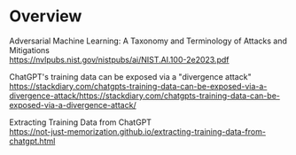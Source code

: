# Overview

Adversarial Machine Learning: A Taxonomy and Terminology of Attacks and Mitigations \
https://nvlpubs.nist.gov/nistpubs/ai/NIST.AI.100-2e2023.pdf

ChatGPT's training data can be exposed via a "divergence attack" \
https://stackdiary.com/chatgpts-training-data-can-be-exposed-via-a-divergence-attack/https://stackdiary.com/chatgpts-training-data-can-be-exposed-via-a-divergence-attack/

Extracting Training Data from ChatGPT \
https://not-just-memorization.github.io/extracting-training-data-from-chatgpt.html
